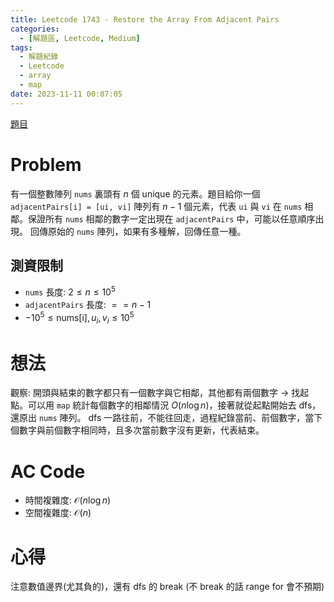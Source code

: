```yaml
---
title: Leetcode 1743 - Restore the Array From Adjacent Pairs
categories:
  - [解題區, Leetcode, Medium]
tags:
  - 解題紀錄
  - Leetcode
  - array
  - map
date: 2023-11-11 00:07:05
---
```


[題目](https://leetcode.com/problems/restore-the-array-from-adjacent-pairs/description)

# Problem

有一個整數陣列 `nums` 裏頭有 $n$ 個 unique 的元素。題目給你一個 `adjacentPairs[i] = [ui, vi]` 陣列有 $n-1$ 個元素，代表 `ui` 與 `vi` 在 `nums` 相鄰。保證所有 `nums` 相鄰的數字一定出現在 `adjacentPairs` 中，可能以任意順序出現。
回傳原始的 `nums` 陣列，如果有多種解，回傳任意一種。

## 測資限制

- `nums` 長度: $2 \le n \le 10^5$
- `adjacentPairs` 長度: $== n-1$
- $-10^5 \le \text{nums[i]}, u_i, v_i \le 10^5$

# 想法

觀察: 開頭與結束的數字都只有一個數字與它相鄰，其他都有兩個數字 -> 找起點。可以用 `map` 統計每個數字的相鄰情況 $O(n\log{n})$，接著就從起點開始去 dfs，還原出 `nums` 陣列。
dfs 一路往前，不能往回走，過程紀錄當前、前個數字，當下個數字與前個數字相同時，且多次當前數字沒有更新，代表結束。

# AC Code

<script src="https://emgithub.com/embed-v2.js?target=https%3A%2F%2Fgithub.com%2Froy4801%2Fsolved_problems%2Fblob%2Fmaster%2Fleetcode%2F1743.cpp%23L18-L67&style=github&type=code&showBorder=on&showLineNumbers=on&showFileMeta=on&showFullPath=on&showCopy=on"></script>

- 時間複雜度: $\mathcal{O}(n\log{n})$
- 空間複雜度: $\mathcal{O}(n)$

<!-- # 賞析 -->


# 心得

注意數值邊界(尤其負的)，還有 dfs 的 break (不 break 的話 range for 會不預期)
